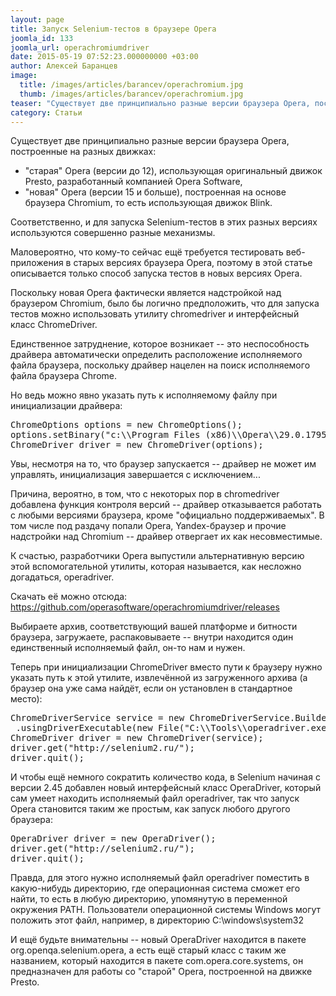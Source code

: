 ```yaml
---
layout: page
title: Запуск Selenium-тестов в браузере Opera
joomla_id: 133
joomla_url: operachromiumdriver
date: 2015-05-19 07:52:23.000000000 +03:00
author: Алексей Баранцев
image:
  title: /images/articles/barancev/operachromium.jpg
  thumb: /images/articles/barancev/operachromium.jpg
teaser: "Существует две принципиально разные версии браузера Opera, построенные на разных движках: \"старая\" Opera (версии до 12), использующая оригинальный движок Presto, разработанный компанией Opera Software, \"новая\" Opera (версии 15 и больше), построенная на основе браузера Chromium, то есть использующая движок Blink. Соответственно, и для запуска Selenium-тестов в этих разных версиях используются совершенно разные механизмы. Маловероятно, что кому-то сейчас ещё требуется тестировать веб-приложения в старых версиях браузера Opera, поэтому в этой статье описывается только способ запуска тестов в новых версиях Opera."
category: Статьи
---
```

<p>Существует две принципиально разные версии браузера Opera, построенные на разных движках:</p>
<ul>
<li>"старая" Opera (версии до 12), использующая оригинальный движок Presto, разработанный компанией Opera Software,</li>
<li>"новая" Opera (версии 15 и больше), построенная на основе браузера Chromium, то есть использующая движок Blink.</li>
</ul>
<p>Соответственно, и для запуска Selenium-тестов в этих разных версиях используются совершенно разные механизмы.</p>
<p>Маловероятно, что кому-то сейчас ещё требуется тестировать веб-приложения в старых версиях браузера Opera, поэтому в этой статье описывается только способ запуска тестов в новых версиях Opera.</p><p>Поскольку новая Opera фактически является надстройкой над браузером Chromium, было бы логично предположить, что для запуска тестов можно использовать утилиту chromedriver и интерфейсный класс ChromeDriver.</p>
<p>Единственное затруднение, которое возникает -- это неспособность драйвера автоматически определить расположение исполняемого файла браузера, поскольку драйвер нацелен на поиск исполняемого файла браузера Chrome.</p>
<p>Но ведь можно явно указать путь к исполняемому файлу при инициализации драйвера:</p>
<pre>ChromeOptions options = new ChromeOptions();<br />options.setBinary("c:\\Program Files (x86)\\Opera\\29.0.1795.47\\opera.exe");<br />ChromeDriver driver = new ChromeDriver(options);</pre>
<p>Увы, несмотря на то, что браузер запускается -- драйвер не может им управлять, инициализация завершается с исключением...</p>
<p>Причина, вероятно, в том, что с некоторых пор в chromedriver добавлена функция контроля версий -- драйвер отказывается работать с любыми версиями браузера, кроме "официально поддерживаемых". В том числе под раздачу попали Opera, Yandex-браузер и прочие надстройки над Chromium -- драйвер отвергает их как несовместимые.</p>
<p>К счастью, разработчики Opera выпустили альтернативную версию этой вспомогательной утилиты, которая называется, как несложно догадаться, operadriver.</p>
<p>Скачать её можно отсюда: <a href="https://github.com/operasoftware/operachromiumdriver/releases">https://github.com/operasoftware/operachromiumdriver/releases</a></p>
<p>Выбираете архив, соответствующий вашей платформе и битности браузера, загружаете, распаковываете -- внутри находится один единственный исполняемый файл, он-то нам и нужен.</p>
<p>Теперь при инициализации ChromeDriver вместо пути к браузеру нужно указать путь к этой утилите, извлечённой из загруженного архива (а браузер она уже сама найдёт, если он установлен в стандартное место):</p>
<pre>ChromeDriverService service = new ChromeDriverService.Builder()<br /> .usingDriverExecutable(new File("C:\\Tools\\operadriver.exe")).build();<br />ChromeDriver driver = new ChromeDriver(service);<br />driver.get("http://selenium2.ru/");<br />driver.quit();</pre>
<p>И чтобы ещё немного сократить количество кода, в Selenium начиная с версии 2.45 добавлен новый интерфейсный класс OperaDriver, который сам умеет находить исполняемый файл operadriver, так что запуск Opera становится таким же простым, как запуск любого другого браузера:</p>
<pre>OperaDriver driver = new OperaDriver();<br />driver.get("http://selenium2.ru/");<br />driver.quit();</pre>
<p>Правда, для этого нужно исполняемый файл operadriver поместить в какую-нибудь директорию, где операционная система сможет его найти, то есть в любую директорию, упомянутую в переменной окружения PATH. Пользователи операционной системы Windows могут положить этот файл, например, в директорию C:\windows\system32</p>
<p>И ещё будьте внимательны -- новый OperaDriver находится в пакете org.openqa.selenium.opera, а есть ещё старый класс с таким же названием, который находится в пакете com.opera.core.systems, он предназначен для работы со "старой" Opera, построенной на движке Presto.</p>
